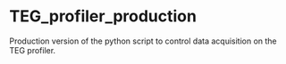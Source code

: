 # TEG_profiler_production

Production version of the python script to control data acquisition on the TEG profiler.
